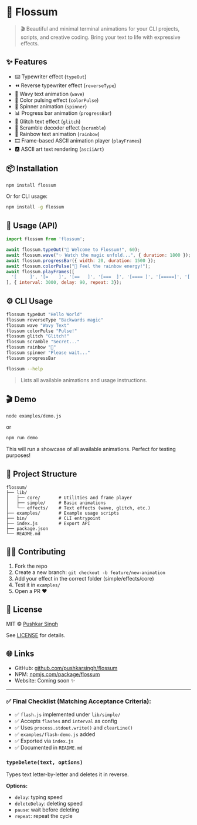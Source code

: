 # 🌸 Flossum

> 🎬 Beautiful and minimal terminal animations for your CLI projects, scripts, and creative coding. Bring your text to life with expressive effects.

## ✨ Features
* ⌨️ Typewriter effect (`typeOut`)
* ⏪ Reverse typewriter effect (`reverseType`)
* 🌊 Wavy text animation (`wave`)
* 🌈 Color pulsing effect (`colorPulse`)
* 🔁 Spinner animation (`spinner`)
* 📊 Progress bar animation (`progressBar`)
* 🤯 Glitch text effect (`glitch`)
* 🧩 Scramble decoder effect (`scramble`)
* 🌈 Rainbow text animation (`rainbow`)
* 🎞 Frame-based ASCII animation player (`playFrames`)
* 🅰️ ASCII art text rendering (`asciiArt`)

## 📦 Installation

```bash
npm install flossum
```

Or for CLI usage:

```bash
npm install -g flossum
```

## 🧪 Usage (API)

```js
import flossum from 'flossum';

await flossum.typeOut("🚀 Welcome to Flossum!", 60);
await flossum.wave("✨ Watch the magic unfold...", { duration: 1800 });
await flossum.progressBar({ width: 20, duration: 1500 });
await flossum.colorPulse("🌈 Feel the rainbow energy!");
await flossum.playFrames([
  '[     ]', '[=    ]', '[==   ]', '[===  ]', '[==== ]', '[=====]', '[ ====]', '[  ===]', '[   ==]', '[    =]', '[     ]',
], { interval: 3000, delay: 90, repeat: 3});
```


## ⚙️ CLI Usage

```bash
flossum typeOut "Hello World"
flossum reverseType "Backwards magic"
flossum wave "Wavy Text"
flossum colorPulse "Pulse!"
flossum glitch "Glitch!"
flossum scramble "Secret..."
flossum rainbow "🌈"
flossum spinner "Please wait..."
flossum progressBar
```

```bash
flossum --help
```

> Lists all available animations and usage instructions.

## 🎬 Demo

```bash
node examples/demo.js
```
or
```bash
npm run demo
```

This will run a showcase of all available animations. Perfect for testing purposes!


## 📁 Project Structure

```
flossum/
├── lib/
│   ├── core/       # Utilities and frame player
│   ├── simple/     # Basic animations
│   └── effects/    # Text effects (wave, glitch, etc.)
├── examples/       # Example usage scripts
├── bin/            # CLI entrypoint
├── index.js        # Export API
├── package.json
└── README.md
```


## 🧑‍💻 Contributing

1. Fork the repo
2. Create a new branch: `git checkout -b feature/new-animation`
3. Add your effect in the correct folder (simple/effects/core)
4. Test it in `examples/`
5. Open a PR ❤️

## 🧾 License

MIT © [Pushkar Singh](https://github.com/pushkarsingh/flossum)

See [LICENSE](./LICENSE) for details.


## 🌐 Links

* GitHub: [github.com/pushkarsingh/flossum](https://github.com/pushkarsingh/flossum)
* NPM: [npmjs.com/package/flossum](https://www.npmjs.com/package/flossum)
* Website: Coming soon ✨

---

### ✅ Final Checklist (Matching Acceptance Criteria):

- ✅ `flash.js` implemented under `lib/simple/`
- ✅ Accepts `flashes` and `interval` as config
- ✅ Uses `process.stdout.write()` and `clearLine()`
- ✅ `examples/flash-demo.js` added
- ✅ Exported via `index.js`
- ✅ Documented in `README.md`


### `typeDelete(text, options)`
Types text letter-by-letter and deletes it in reverse.

**Options:**
- `delay`: typing speed
- `deleteDelay`: deleting speed
- `pause`: wait before deleting
- `repeat`: repeat the cycle


